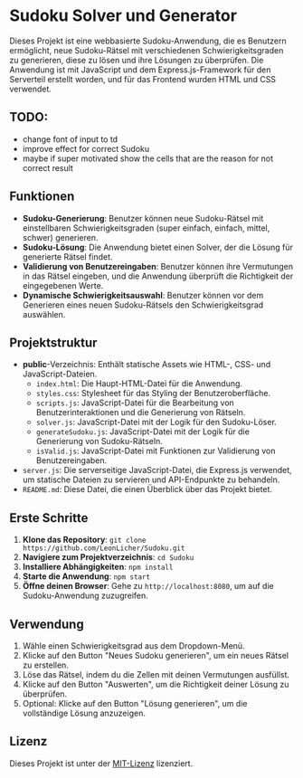# Sudoku Solver und Generator

Dieses Projekt ist eine webbasierte Sudoku-Anwendung, die es Benutzern ermöglicht, neue Sudoku-Rätsel mit verschiedenen Schwierigkeitsgraden zu generieren, diese zu lösen und ihre Lösungen zu überprüfen. Die Anwendung ist mit JavaScript und dem Express.js-Framework für den Serverteil erstellt worden, und für das Frontend wurden HTML und CSS verwendet.
## TODO:
- change font of input to td
- improve effect for correct Sudoku
- maybe if super motivated show the cells that are the reason for not correct result

## Funktionen

- **Sudoku-Generierung**: Benutzer können neue Sudoku-Rätsel mit einstellbaren Schwierigkeitsgraden (super einfach, einfach, mittel, schwer) generieren.
- **Sudoku-Lösung**: Die Anwendung bietet einen Solver, der die Lösung für generierte Rätsel findet.
- **Validierung von Benutzereingaben**: Benutzer können ihre Vermutungen in das Rätsel eingeben, und die Anwendung überprüft die Richtigkeit der eingegebenen Werte.
- **Dynamische Schwierigkeitsauswahl**: Benutzer können vor dem Generieren eines neuen Sudoku-Rätsels den Schwierigkeitsgrad auswählen.

## Projektstruktur

- **public**-Verzeichnis: Enthält statische Assets wie HTML-, CSS- und JavaScript-Dateien.
  - `index.html`: Die Haupt-HTML-Datei für die Anwendung.
  - `styles.css`: Stylesheet für das Styling der Benutzeroberfläche.
  - `scripts.js`: JavaScript-Datei für die Bearbeitung von Benutzerinteraktionen und die Generierung von Rätseln.
  - `solver.js`: JavaScript-Datei mit der Logik für den Sudoku-Löser.
  - `generateSudoku.js`: JavaScript-Datei mit der Logik für die Generierung von Sudoku-Rätseln.
  - `isValid.js`: JavaScript-Datei mit Funktionen zur Validierung von Benutzereingaben.
- `server.js`: Die serverseitige JavaScript-Datei, die Express.js verwendet, um statische Dateien zu servieren und API-Endpunkte zu behandeln.
- `README.md`: Diese Datei, die einen Überblick über das Projekt bietet.

## Erste Schritte

1. **Klone das Repository**: `git clone https://github.com/LeonLicher/Sudoku.git`
2. **Navigiere zum Projektverzeichnis**: `cd Sudoku`
3. **Installiere Abhängigkeiten**: `npm install`
4. **Starte die Anwendung**: `npm start`
5. **Öffne deinen Browser**: Gehe zu `http://localhost:8080`, um auf die Sudoku-Anwendung zuzugreifen.

## Verwendung

1. Wähle einen Schwierigkeitsgrad aus dem Dropdown-Menü.
2. Klicke auf den Button "Neues Sudoku generieren", um ein neues Rätsel zu erstellen.
3. Löse das Rätsel, indem du die Zellen mit deinen Vermutungen ausfüllst.
4. Klicke auf den Button "Auswerten", um die Richtigkeit deiner Lösung zu überprüfen.
5. Optional: Klicke auf den Button "Lösung generieren", um die vollständige Lösung anzuzeigen.

## Lizenz

Dieses Projekt ist unter der [MIT-Lizenz](LICENSE) lizenziert.


